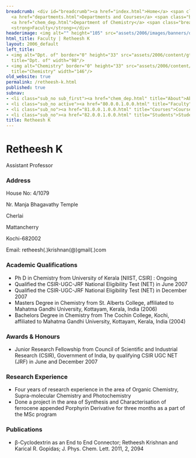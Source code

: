```yaml
---
breadcrumb: <div id="breadcrumb"><a href="index.html">Home</a> <span class="breadcrumb_spacer">&gt;</span>
  <a href="departments.html">Departments and Courses</a> <span class="breadcrumb_spacer">&gt;</span>
  <a href="chem_dep.html">Department of Chemistry</a> <span class="breadcrumb_spacer">&gt;</span>
  <strong>Faculty</strong></div>
headerimage: <img alt="" height="105" src="assets/2006/images/banners/departments.jpg" width="472"/>
html_title: Faculty | Retheesh K
layout: 2006_default
left_title:
- <img alt="Dpt. of" border="0" height="33" src="assets/2006/content/gt/fcb6421c7c62628408190d4ca84029e5.png"
  title="Dpt. of" width="98"/>
- <img alt="Chemistry" border="0" height="33" src="assets/2006/content/gt/7ed40be81a597d79acdb7f2e7ac6bfb9.png"
  title="Chemistry" width="146"/>
old_website: true
permalink: /retheesh-k.html
published: true
subnav:
- <li class="sub_no sub_first"><a href="chem_dep.html" title="About">About</a></li>
- <li class="sub_no active"><a href="80.0.0.1.0.0.html" title="Faculty">Faculty</a></li>
- <li class="sub_no"><a href="81.0.0.1.0.0.html" title="Courses">Courses</a></li>
- <li class="sub_no"><a href="82.0.0.1.0.0.html" title="Students">Students</a></li>
title: Retheesh K
---
```


# Retheesh K

Assistant Professor

### Address

House No: 4/1079

Nr. Manja Bhagavathy Temple

Cherlai

Mattancherry

Kochi-682002

Email: retheesh(.)krishnan(@)gmail(.)com

### Academic Qualifications

  * Ph D in Chemistry from University of Kerala [NIIST, CSIR] : Ongoing
  * Qualified the CSIR-UGC-JRF National Eligibility Test (NET) in June 2007
  * Qualified the CSIR-UGC-JRF National Eligibility Test (NET) in December 2007
  * Masters Degree in Chemistry from St. Alberts College, affiliated to Mahatma Gandhi University, Kottayam, Kerala, India (2006)
  * Bachelors Degree in Chemistry from The Cochin College, Kochi, affiliated to Mahatma Gandhi University, Kottayam, Kerala, India (2004)

### Awards & Honours

  * Junior Research Fellowship from Council of Scientific and Industrial Research (CSIR), Government of India, by qualifying CSIR UGC NET (JRF) in June and December 2007

### Research Experience

  * Four years of research experience in the area of Organic Chemistry, Supra-molecular Chemistry and Photochemistry
  * Done a project in the area of Synthesis and Characterisation of ferrocene appended Porphyrin Derivative for three months as a part of the MSc program

### Publications

  * β-Cyclodextrin as an End to End Connector; Retheesh Krishnan and Karical R. Gopidas; J. Phys. Chem. Lett. 2011, 2, 2094
